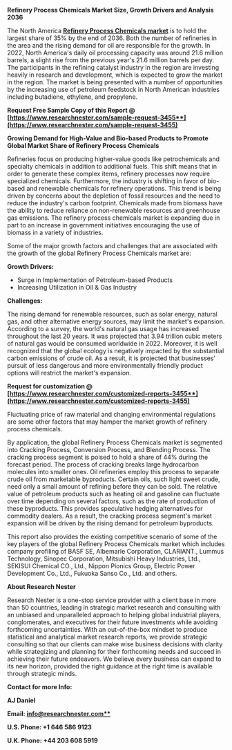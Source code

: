 ﻿**Refinery Process Chemicals Market Size, Growth Drivers and Analysis 2036**

The North America [**Refinery Process Chemicals market**](https://www.researchnester.com/reports/refinery-process-chemicals-market/3455) is to hold the largest share of 35% by the end of 2036. Both the number of refineries in the area and the rising demand for oil are responsible for the growth. In 2022, North America's daily oil processing capacity was around 21.6 million barrels, a slight rise from the previous year's 21.6 million barrels per day. The participants in the refining catalyst industry in the region are investing heavily in research and development, which is expected to grow the market in the region. The market is being presented with a number of opportunities by the increasing use of petroleum feedstock in North American industries including butadiene, ethylene, and propylene.

<a name="_hlk168911023"></a><a name="_hlk168911453"></a>**Request Free Sample Copy of this Report @ [https://www.researchnester.com/sample-request-3455**](https://www.researchnester.com/sample-request-3455)**

**Growing Demand for High-Value and Bio-based Products to Promote Global Market Share of Refinery Process Chemicals**

Refineries focus on producing higher-value goods like petrochemicals and specialty chemicals in addition to additional fuels. This shift means that in order to generate these complex items, refinery processes now require specialized chemicals. Furthermore, the industry is shifting in favor of bio-based and renewable chemicals for refinery operations. This trend is being driven by concerns about the depletion of fossil resources and the need to reduce the industry's carbon footprint. Chemicals made from biomass have the ability to reduce reliance on non-renewable resources and greenhouse gas emissions. The refinery process chemicals market is expanding due in part to an increase in government initiatives encouraging the use of biomass in a variety of industries. 

Some of the major growth factors and challenges that are associated with the growth of the global Refinery Process Chemicals market are:

**Growth Drivers:**

- Surge in Implementation of Petroleum-based Products 
- Increasing Utilization in Oil & Gas Industry

**Challenges:**

The rising demand for renewable resources, such as solar energy, natural gas, and other alternative energy sources, may limit the market's expansion. According to a survey, the world's natural gas usage has increased throughout the last 20 years. It was projected that 3.94 trillion cubic meters of natural gas would be consumed worldwide in 2022. Moreover, it is well recognized that the global ecology is negatively impacted by the substantial carbon emissions of crude oil. As a result, it is projected that businesses' pursuit of less dangerous and more environmentally friendly product options will restrict the market's expansion. 

**Request for customization @ [https://www.researchnester.com/customized-reports-3455**](https://www.researchnester.com/customized-reports-3455)**

Fluctuating price of raw material and changing environmental regulations are some other factors that may hamper the market growth of refinery process chemicals. 

By application, the global Refinery Process Chemicals market is segmented into Cracking Process, Conversion Process, and Blending Process. The cracking process segment is poised to hold a share of 44% during the forecast period. The process of cracking breaks large hydrocarbon molecules into smaller ones. Oil refineries employ this process to separate crude oil from marketable byproducts. Certain oils, such light sweet crude, need only a small amount of refining before they can be sold. The relative value of petroleum products such as heating oil and gasoline can fluctuate over time depending on several factors, such as the rate of production of these byproducts. This provides speculative hedging alternatives for commodity dealers. As a result, the cracking process segment's market expansion will be driven by the rising demand for petroleum byproducts.

This report also provides the existing competitive scenario of some of the key players of the global Refinery Process Chemicals market which includes company profiling of BASF SE, Albemarle Corporation, CLARIANT., Lummus Technology, Sinopec Corporation, Mitsubishi Heavy Industries, Ltd., SEKISUI Chemical CO., Ltd., Nippon Pionics Group, Electric Power Development Co., Ltd., Fukuoka Sanso Co., Ltd. and others.

<a name="_hlk168910495"></a>**About Research Nester**

Research Nester is a one-stop service provider with a client base in more than 50 countries, leading in strategic market research and consulting with an unbiased and unparalleled approach to helping global industrial players, conglomerates, and executives for their future investments while avoiding forthcoming uncertainties. With an out-of-the-box mindset to produce statistical and analytical market research reports, we provide strategic consulting so that our clients can make wise business decisions with clarity while strategizing and planning for their forthcoming needs and succeed in achieving their future endeavors. We believe every business can expand to its new horizon, provided the right guidance at the right time is available through strategic minds.

**Contact for more Info:**

**AJ Daniel**

**Email: [info@researchnester.com**](mailto:info@researchnester.com)**

**U.S. Phone: +1 646 586 9123** 

**U.K. Phone: +44 203 608 5919**
